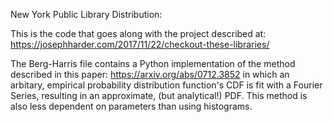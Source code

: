 New York Public Library Distribution:

This is the code that goes along with the project described at:
https://josephharder.com/2017/11/22/checkout-these-libraries/

The Berg-Harris file contains a Python implementation of the method described in this paper:
https://arxiv.org/abs/0712.3852
in which an arbitary, empirical probability distribution function's CDF is fit with a Fourier Series, resulting in an approximate, (but analytical!) PDF. This method is also less dependent on parameters than using histograms.

